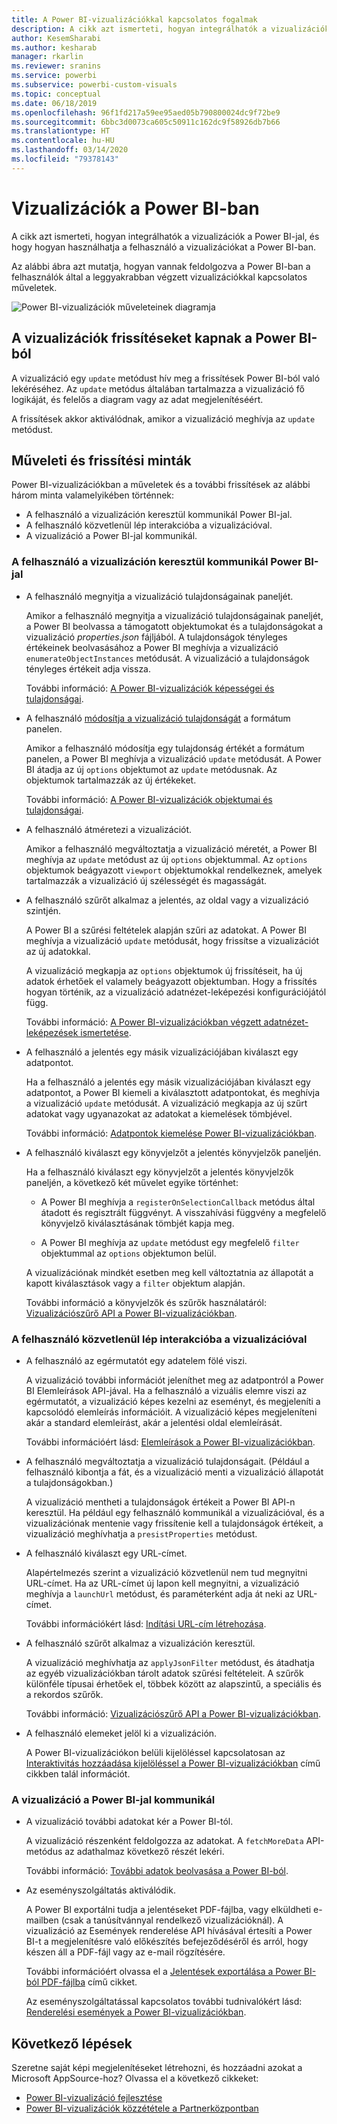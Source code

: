 ```yaml
---
title: A Power BI-vizualizációkkal kapcsolatos fogalmak
description: A cikk azt ismerteti, hogyan integrálhatók a vizualizációk a Power BI-jal, és hogy hogyan használhatja a felhasználó a vizualizációkat a Power BI-ban.
author: KesemSharabi
ms.author: kesharab
manager: rkarlin
ms.reviewer: sranins
ms.service: powerbi
ms.subservice: powerbi-custom-visuals
ms.topic: conceptual
ms.date: 06/18/2019
ms.openlocfilehash: 96f1fd217a59ee95aed05b790800024dc9f72be9
ms.sourcegitcommit: 6bbc3d0073ca605c50911c162dc9f58926db7b66
ms.translationtype: HT
ms.contentlocale: hu-HU
ms.lasthandoff: 03/14/2020
ms.locfileid: "79378143"
---
```

# <a name="visuals-in-power-bi"></a>Vizualizációk a Power BI-ban

A cikk azt ismerteti, hogyan integrálhatók a vizualizációk a Power BI-jal, és hogy hogyan használhatja a felhasználó a vizualizációkat a Power BI-ban. 

Az alábbi ábra azt mutatja, hogyan vannak feldolgozva a Power BI-ban a felhasználók által a leggyakrabban végzett vizualizációkkal kapcsolatos műveletek.

![Power BI-vizualizációk műveleteinek diagramja](media/power-bi-visuals-concept/visual-concept.svg)

## <a name="visuals-get-updates-from-power-bi"></a>A vizualizációk frissítéseket kapnak a Power BI-ból

A vizualizáció egy `update` metódust hív meg a frissítések Power BI-ból való lekéréséhez. Az `update` metódus általában tartalmazza a vizualizáció fő logikáját, és felelős a diagram vagy az adat megjelenítéséért.

A frissítések akkor aktiválódnak, amikor a vizualizáció meghívja az `update` metódust.

## <a name="action-and-update-patterns"></a>Műveleti és frissítési minták

Power BI-vizualizációkban a műveletek és a további frissítések az alábbi három minta valamelyikében történnek:

* A felhasználó a vizualizáción keresztül kommunikál Power BI-jal.
* A felhasználó közvetlenül lép interakcióba a vizualizációval.
* A vizualizáció a Power BI-jal kommunikál.

### <a name="user-interacts-with-a-visual-through-power-bi"></a>A felhasználó a vizualizáción keresztül kommunikál Power BI-jal

* A felhasználó megnyitja a vizualizáció tulajdonságainak paneljét.

    Amikor a felhasználó megnyitja a vizualizáció tulajdonságainak paneljét, a Power BI beolvassa a támogatott objektumokat és a tulajdonságokat a vizualizáció *properties.json* fájljából. A tulajdonságok tényleges értékeinek beolvasásához a Power BI meghívja a vizualizáció `enumerateObjectInstances` metódusát. A vizualizáció a tulajdonságok tényleges értékeit adja vissza.

    További információ: [A Power BI-vizualizációk képességei és tulajdonságai](capabilities.md).

* A felhasználó [módosítja a vizualizáció tulajdonságát](../../visuals/power-bi-visualization-customize-title-background-and-legend.md) a formátum panelen.

    Amikor a felhasználó módosítja egy tulajdonság értékét a formátum panelen, a Power BI meghívja a vizualizáció `update` metódusát. A Power BI átadja az új `options` objektumot az `update` metódusnak. Az objektumok tartalmazzák az új értékeket.

    További információ: [A Power BI-vizualizációk objektumai és tulajdonságai](objects-properties.md).

* A felhasználó átméretezi a vizualizációt.

    Amikor a felhasználó megváltoztatja a vizualizáció méretét, a Power BI meghívja az `update` metódust az új `options` objektummal. Az `options` objektumok beágyazott `viewport` objektumokkal rendelkeznek, amelyek tartalmazzák a vizualizáció új szélességét és magasságát.

* A felhasználó szűrőt alkalmaz a jelentés, az oldal vagy a vizualizáció szintjén.

    A Power BI a szűrési feltételek alapján szűri az adatokat. A Power BI meghívja a vizualizáció `update` metódusát, hogy frissítse a vizualizációt az új adatokkal.

    A vizualizáció megkapja az `options` objektumok új frissítéseit, ha új adatok érhetőek el valamely beágyazott objektumban. Hogy a frissítés hogyan történik, az a vizualizáció adatnézet-leképezési konfigurációjától függ.

    További információ: [A Power BI-vizualizációkban végzett adatnézet-leképezések ismertetése](dataview-mappings.md).

* A felhasználó a jelentés egy másik vizualizációjában kiválaszt egy adatpontot.

    Ha a felhasználó a jelentés egy másik vizualizációjában kiválaszt egy adatpontot, a Power BI kiemeli a kiválasztott adatpontokat, és meghívja a vizualizáció `update` metódusát. A vizualizáció megkapja az új szűrt adatokat vagy ugyanazokat az adatokat a kiemelések tömbjével.

    További információ: [Adatpontok kiemelése Power BI-vizualizációkban](highlight.md).

* A felhasználó kiválaszt egy könyvjelzőt a jelentés könyvjelzők paneljén.

    Ha a felhasználó kiválaszt egy könyvjelzőt a jelentés könyvjelzők paneljén, a következő két művelet egyike történhet:

    * A Power BI meghívja a `registerOnSelectionCallback` metódus által átadott és regisztrált függvényt. A visszahívási függvény a megfelelő könyvjelző kiválasztásának tömbjét kapja meg.

    * A Power BI meghívja az `update` metódust egy megfelelő `filter` objektummal az `options` objektumon belül.

    A vizualizációnak mindkét esetben meg kell változtatnia az állapotát a kapott kiválasztások vagy a `filter` objektum alapján.

    További információ a könyvjelzők és szűrők használatáról: [Vizualizációszűrő API a Power BI-vizualizációkban](filter-api.md).

### <a name="user-interacts-with-the-visual-directly"></a>A felhasználó közvetlenül lép interakcióba a vizualizációval

* A felhasználó az egérmutatót egy adatelem fölé viszi.

    A vizualizáció további információt jeleníthet meg az adatpontról a Power BI Elemleírások API-jával. Ha a felhasználó a vizuális elemre viszi az egérmutatót, a vizualizáció képes kezelni az eseményt, és megjeleníti a kapcsolódó elemleírás információit. A vizualizáció képes megjeleníteni akár a standard elemleírást, akár a jelentési oldal elemleírását.

    További információért lásd: [Elemleírások a Power BI-vizualizációkban](add-tooltips.md).

* A felhasználó megváltoztatja a vizualizáció tulajdonságait. (Például a felhasználó kibontja a fát, és a vizualizáció menti a vizualizáció állapotát a tulajdonságokban.)

    A vizualizáció mentheti a tulajdonságok értékeit a Power BI API-n keresztül. Ha például egy felhasználó kommunikál a vizualizációval, és a vizualizációnak mentenie vagy frissítenie kell a tulajdonságok értékeit, a vizualizáció meghívhatja a `presistProperties` metódust.

* A felhasználó kiválaszt egy URL-címet.

    Alapértelmezés szerint a vizualizáció közvetlenül nem tud megnyitni URL-címet. Ha az URL-címet új lapon kell megnyitni, a vizualizáció meghívja a `launchUrl` metódust, és paraméterként adja át neki az URL-címet.

    További információkért lásd: [Indítási URL-cím létrehozása](launch-url.md).

* A felhasználó szűrőt alkalmaz a vizualizáción keresztül.

    A vizualizáció meghívhatja az `applyJsonFilter` metódust, és átadhatja az egyéb vizualizációkban tárolt adatok szűrési feltételeit. A szűrők különféle típusai érhetőek el, többek között az alapszintű, a speciális és a rekordos szűrők.

    További információ: [Vizualizációszűrő API a Power BI-vizualizációkban](filter-api.md).

* A felhasználó elemeket jelöl ki a vizualizáción.

    A Power BI-vizualizációkon belüli kijelöléssel kapcsolatosan az [Interaktivitás hozzáadása kijelöléssel a Power BI-vizualizációkban](selection-api.md) című cikkben talál információt.

### <a name="visual-interacts-with-power-bi"></a>A vizualizáció a Power BI-jal kommunikál

* A vizualizáció további adatokat kér a Power BI-tól.

    A vizualizáció részenként feldolgozza az adatokat. A `fetchMoreData` API-metódus az adathalmaz következő részét lekéri.

    További információ: [További adatok beolvasása a Power BI-ból](fetch-more-data.md).

* Az eseményszolgáltatás aktiválódik.

    A Power BI exportálni tudja a jelentéseket PDF-fájlba, vagy elküldheti e-mailben (csak a tanúsítvánnyal rendelkező vizualizációknál). A vizualizáció az Események renderelése API hívásával értesíti a Power BI-t a megjelenítésre való előkészítés befejeződéséről és arról, hogy készen áll a PDF-fájl vagy az e-mail rögzítésére.

    További információért olvassa el a [Jelentések exportálása a Power BI-ból PDF-fájlba](../../consumer/end-user-pdf.md) című cikket.

    Az eseményszolgáltatással kapcsolatos további tudnivalókért lásd: [Renderelési események a Power BI-vizualizációkban](event-service.md).

## <a name="next-steps"></a>Következő lépések

Szeretne saját képi megjelenítéseket létrehozni, és hozzáadni azokat a Microsoft AppSource-hoz? Olvassa el a következő cikkeket:

* [Power BI-vizualizáció fejlesztése](./custom-visual-develop-tutorial.md)
* [Power BI-vizualizációk közzététele a Partnerközpontban](office-store.md)
